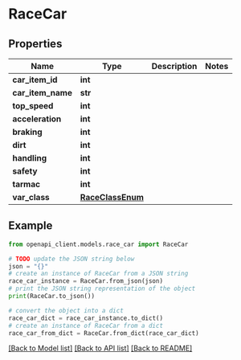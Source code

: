 # RaceCar


## Properties

Name | Type | Description | Notes
------------ | ------------- | ------------- | -------------
**car_item_id** | **int** |  | 
**car_item_name** | **str** |  | 
**top_speed** | **int** |  | 
**acceleration** | **int** |  | 
**braking** | **int** |  | 
**dirt** | **int** |  | 
**handling** | **int** |  | 
**safety** | **int** |  | 
**tarmac** | **int** |  | 
**var_class** | [**RaceClassEnum**](RaceClassEnum.md) |  | 

## Example

```python
from openapi_client.models.race_car import RaceCar

# TODO update the JSON string below
json = "{}"
# create an instance of RaceCar from a JSON string
race_car_instance = RaceCar.from_json(json)
# print the JSON string representation of the object
print(RaceCar.to_json())

# convert the object into a dict
race_car_dict = race_car_instance.to_dict()
# create an instance of RaceCar from a dict
race_car_from_dict = RaceCar.from_dict(race_car_dict)
```
[[Back to Model list]](../README.md#documentation-for-models) [[Back to API list]](../README.md#documentation-for-api-endpoints) [[Back to README]](../README.md)



